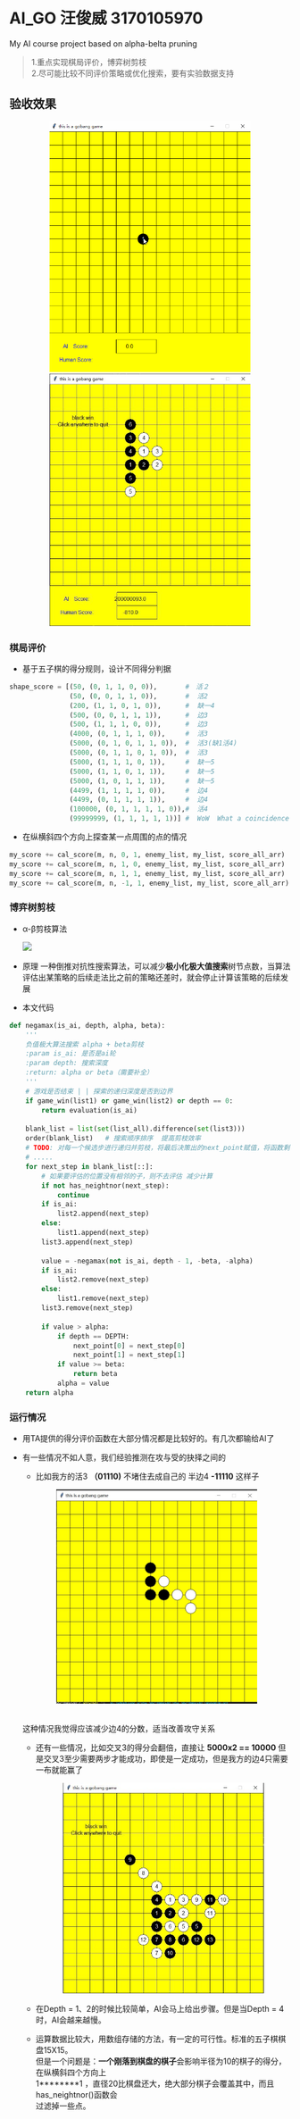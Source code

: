 # AI_GO 汪俊威 3170105970
My AI course project based on alpha-belta pruning

>1.重点实现棋局评价，博弈树剪枝<br>
    2.尽可能比较不同评价策略或优化搜索，要有实验数据支持
## 验收效果
<p align="center">
    <img src="img/shownew.gif", width="360">
    <img src="img/go7.JPG", width="360">
</p>

### 棋局评价
* 基于五子棋的得分规则，设计不同得分判据
```python
shape_score = [(50, (0, 1, 1, 0, 0)),       #　活２
               (50, (0, 0, 1, 1, 0)),       #  活2
               (200, (1, 1, 0, 1, 0)),      #  缺一4
               (500, (0, 0, 1, 1, 1)),      #  边3
               (500, (1, 1, 1, 0, 0)),      #  边3
               (4000, (0, 1, 1, 1, 0)),     #  活3
               (5000, (0, 1, 0, 1, 1, 0)),  #  活3(缺1活4)
               (5000, (0, 1, 1, 0, 1, 0)),  #  活3
               (5000, (1, 1, 1, 0, 1)),     #  缺一5
               (5000, (1, 1, 0, 1, 1)),     #  缺一5
               (5000, (1, 0, 1, 1, 1)),     #  缺一5
               (4499, (1, 1, 1, 1, 0)),     #  边4
               (4499, (0, 1, 1, 1, 1)),     #  边4
               (100000, (0, 1, 1, 1, 1, 0)),#  活4
               (99999999, (1, 1, 1, 1, 1))] #  WoW  What a coincidence！

```
* 在纵横斜四个方向上探查某一点周围的点的情况
```python
my_score += cal_score(m, n, 0, 1, enemy_list, my_list, score_all_arr)   # 水平方向得分
my_score += cal_score(m, n, 1, 0, enemy_list, my_list, score_all_arr)   # 竖直方向得分
my_score += cal_score(m, n, 1, 1, enemy_list, my_list, score_all_arr)   # 左斜方向得分
my_score += cal_score(m, n, -1, 1, enemy_list, my_list, score_all_arr)  # 右斜方向得分
```

### 博弈树剪枝
* α-β剪枝算法

    ![](https://images2015.cnblogs.com/blog/932056/201610/932056-20161030011758062-2105197627.jpg)
* 原理
    一种倒推对抗性搜索算法，可以减少**极小化极大值搜索**树节点数，当算法评估出某策略的后续走法比之前的策略还差时，就会停止计算该策略的后续发展
* 本文代码
```python
def negamax(is_ai, depth, alpha, beta):
    '''
    负值极大算法搜索 alpha + beta剪枝
    :param is_ai: 是否是ai轮
    :param depth: 搜索深度
    :return: alpha or beta（需要补全）
    '''
    # 游戏是否结束 | | 探索的递归深度是否到边界
    if game_win(list1) or game_win(list2) or depth == 0:
        return evaluation(is_ai)
    
    blank_list = list(set(list_all).difference(set(list3)))
    order(blank_list)   # 搜索顺序排序  提高剪枝效率
    # TODO: 对每一个候选步进行递归并剪枝，将最后决策出的next_point赋值，将函数剩下部分补全
    # .....
    for next_step in blank_list[::]:
        # 如果要评估的位置没有相邻的子，则不去评估 减少计算 
        if not has_neightnor(next_step):
            continue
        if is_ai:
            list2.append(next_step)
        else:
            list1.append(next_step)
        list3.append(next_step)
    
        value = -negamax(not is_ai, depth - 1, -beta, -alpha)
        if is_ai:
            list2.remove(next_step)
        else:
            list1.remove(next_step)
        list3.remove(next_step)
    
        if value > alpha:
            if depth == DEPTH:
                next_point[0] = next_step[0]
                next_point[1] = next_step[1]
            if value >= beta:
                return beta
            alpha = value
    return alpha
```
### 运行情况
* 用TA提供的得分评价函数在大部分情况都是比较好的。有几次都输给AI了
* 有一些情况不如人意，我们经验推测在攻与受的抉择之间的
    * 比如我方的活3 **（01110)** 不堵住去成自己的 半边4 **-11110** 这样子
    <p align="center">
        <img src="img/go3.JPG", width="360">
    </p>
    <br>这种情况我觉得应该减少边4的分数，适当改善攻守关系

    * 还有一些情况，比如交叉3的得分会翻倍，直接让 **5000x2 == 10000** 
      但是交叉3至少需要两步才能成功，即使是一定成功，但是我方的边4只需要一布就能赢了
        <p align="center">
            <img src="img/go8.JPG", width="360">
        </p>
    
    * 在Depth = 1、2的时候比较简单，AI会马上给出步骤。但是当Depth = 4时，AI会越来越慢。
    * 运算数据比较大，用数组存储的方法，有一定的可行性。标准的五子棋棋盘15X15。
    <br>但是一个问题是：**一个刚落到棋盘的棋子**会影响半径为10的棋子的得分，在纵横斜四个方向上
    <br>  1********1 ，直径20比棋盘还大，绝大部分棋子会覆盖其中，而且has_neightnor()函数会
    <br>过滤掉一些点。
    

    

